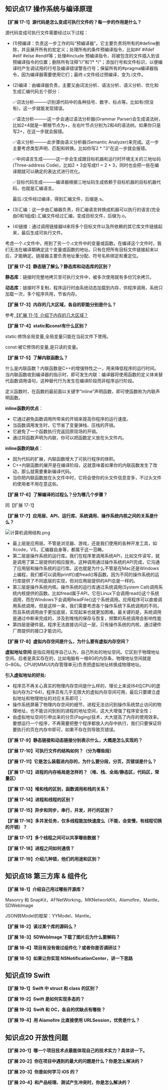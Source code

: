 ## 知识点17  操作系统与编译原理

**【扩展 17-1】源代码是怎么变成可执行文件的？每一步的作用是什么？**

源代码变成可执行文件需要经过以下过程：

* (1)预编译：负责这一步工作的叫“预编译器”。它主要负责将所有的#define删除，并且展开所有的宏定义；处理所有的条件预编译指令，比如#if #ifdef #elif #else #endif等；处理#include 预编译指令，将被包含的文件插入到该预编译指令的位置；删除所有注释“//”和”/* */”；添加行号和文件标识，以便编译时产生调试用的行号及编译错误警告行号；保留所有的#pragma编译器指令，因为编译器需要使用它们；最终.c文件经过预编译，变为.i文件。
* (2)编译：由编译器负责，主要又由词法分析、语法分析、语义分析、优化和生成汇编代码五个部分：

  ✅词法分析———识别源代码中的各种括号、数字、标点等。比如有(但没有)，这一步就能发现错误。
  
  ✅语法分析———这一步会通过语法分析器(Grammar Parser)会生成语法树，比如2+4就是一颗根节点为+，左右叶节点分别为2和4的语法树。如果你只是写2+，在这一步就会报错。
  
  ✅语义分析———此步骤由语义分析器(Semantic Analyzer)来完成。这一步主要考虑类型声明、匹配和转换。比如你写2 * "3"在这一步就会报错。
  
  ✅中间语言生成———这一步会生成跟目标机器和运行时环境无关的三地址码(Three-address Code)，比如2 + 3会写成t1 = 2 + 3，同时也会把一些在编译期就可以确定的表达式进行优化。
  
  ✅目标代码生成———编译器根据三地址码生成依赖于目标机器的目标机器代码，也就是汇编语言。
  
  最后.i文件经过编译，得到汇编文件，后缀是.s。
  
* (3)汇编：这一步由汇编器负责，将汇编语言转换成机器可以执行的语言(完全由0和1组成).汇编文件经过汇编，变成目标文件，后缀为.o。
* (4)链接：通过调用链接器ld来将多个目标文件以及所依赖的其它库文件链接起来，最后生成可执行文件。

考虑一个.c文件中，用到了另一个.c文件中的变量或函数。在编译这个文件时，我们无法在编译期确定这个变量或函数的地址。只有在把所有目标文件链接起来以后，才能确定。链接器主要负责地址重分配、符号名称绑定和重定位。

**【扩展 17-2】静态链了解么？静态库和动态库的区别？**

**静态库**：链接时完整地拷贝至可执行文件中，被多次使用就有多份冗余拷贝。

**动态库**：链接时不复制，程序运行时由系统动态加载到内存，供程序调用，系统只加载一次，多个程序共用，节省内存。


**【扩展 17-3】内存的几大区域，各自的职能分别是什么？**

参考[【扩展 11-1】介绍下内存的几大区域？](https://github.com/baohenglin/iOS-Interview-Question/blob/master/Article/iOSInterviewQuestionsSummaryFour.md)

**【扩展 17-4】static和const有什么区别？**

static:修饰全局变量,全局变量只能在当前文件下使用。
    
const:被它修饰的变量,是只读的变量。

**【扩展 17-5】了解内联函数么？**

什么是内联函数？内联函数是C++的增强特性之一，用来降低程序的运行时间。当内联函数收到编译器的指示时，即可发生内联：编译器将使用函数的定义体来替代函数调用语句，这种替代行为发生在编译阶段而非程序运行阶段。

定义函数时，在函数的最前面以关键字“inline”声明函数，即可使函数称为内联声明函数。

**inline函数的优点**：

* 它通过避免函数调用所带来的开销来提高你程序的运行速度。
* 当函数调用发生时，它节省了变量弹栈、压栈的开销。
* 它避免了一个函数执行完返回原现场的开销。
* 通过将函数声明为内联，你可以把函数定义放在头文件内。

**inline函数的缺点**：

* 因为代码的扩展，内联函数增大了可执行程序的体积。
* C++内联函数的展开是在编译阶段，这就意味着如果你的内联函数发生了改动，那么就需要重新编译代码。
* 当你把内联函数放在头文件中时，它将会使你的头文件信息变多，不过头文件的使用者不用在意这些。

**【扩展 17-6】了解编译的过程么？分为哪几个步骤？**

同【扩展 17-1】

**【扩展 17-7】应用层、API、运行库、系统调用、操作系统内核之间的关系是什么？**

![计算机调用结构.png](https://upload-images.jianshu.io/upload_images/4164292-b2fada6ea68d14d3.png?imageMogr2/auto-orient/strip%7CimageView2/2/w/1240)

* 最上层是应用层。不管是浏览器、游戏，还是我们使用的各种开发工具，如Xcode，VS，汇编器自身等，都属于这一范畴。
* 第二层是操作系统的运行库。我们在程序里调用系统API，比如文件读写，就是调用了第二层提供的相应服务。这种调用通过操作系统的API完成，它沟通了应用层和操作系统的运行库。这也就是为什么不管是在Mac还是Windows上编程，我们都可以调用printf()或fread()等函数。因为不同的操作系统的运行库提供了不同底层的实现，但对应用层提供的API总是一样的。
* 第三层是操作系统内核。操作系统的运行库通过系统调用(System Call)调用系统内核提供的函数。比如fread属于API，它在Linux下会调用read()这个系统调用，而在Windows下会调用ReadFile()这个系统调用。应用程序可以直接调用系统调用，但是这样一来，我们需要考虑各个操作系统下系统调用的不同，而且系统调用由于更加底层，实现起来也就更加困难。最关键的是，系统调用是通过中断来完成的，涉及到堆栈的保存与恢复，频繁的系统调用会影响性能
* 第四层是硬件层。程序无法直接访问这一层，只有操作系统的内核，通过硬件厂商提供的接口才能访问。

**【扩展 17-8】虚拟内存空间是什么，为什么要有虚拟内存空间？**

**虚拟地址空间**:是指应用程序自己认为，自己所处的地址空间。它区别于物理地址空间。后者是真实存在的，比如电脑有一根8G的内存条，物理地址空间就是0~8Gb。CPU的MMU(内存管理单元)负责把虚拟地址转换成物理地址。

**引入虚拟地址的好处:**

* 程序员不再关心真实的物理内存空间是什么样的，理论上来说(64位CPU的虚拟内存为2^64)，程序员有几乎无限大的虚拟内存空间可用，最后只要建立虚拟地址和物理地址的对应关系即可；
* 操作系统屏蔽了物理内存空间的细节，进程无法访问到操作系统禁止访问的物理地址，也不能访问到别的进程的地址空间，这大大增强了程序安全性；
* 由虚拟地址空间引申出来的分页(Paging)技术，大大提高了内存的使用效率。要想运行一个程序，不再需要把整个程序都放入内存中执行，我们只要保证将要执行的页在内存中即可，如果不存在则导致页错误。

**【扩展 17-9】静态链接和动态链接分别表示什么，大概是怎么实现的？**

**【扩展 17-10】可执行文件的结构如何？（分为哪些段）**

**【扩展 17-11】它是怎么装载进内存的，为什么要分段，分页，页错误是什么？**

**【扩展 17-12】进程的内存格局是怎样的？（堆、栈、全局/静态区，代码区，常量区）**

**【扩展 17-13】堆和栈的区别，函数调用和栈的关系？**

**【扩展 17-14】进程和线程的区别？**

**【扩展 17-15】异步和同步，串行，并发，并行的区别？**

**【扩展 17-16】多并发任务，仅多线程能加快速度么（不能，会变慢，有线程切换的开销）？**

**【扩展 17-17】多个线程之间可以共享哪些数据？**

**【扩展 17-18】进程之间如何通信？**

**【扩展 17-19】介绍几种锁，他们的用途和区别？**


## 知识点18 第三方库 & 组件化

**【扩展 18-1】介绍自己用过哪些开源库？**

Masonry 和 SnapKit，AFNetWorking，MKNetworkKit，Alamofire，Mantle，SDWebImage

JSON转Model的框架：YYModel、Mantle。

**【扩展 18-2】读过某个库的源码么？**

**【扩展 18-3】SDWebImage 下载了图片后为什么要解码？**

**【扩展 18-4】项目有没有做过组件化？或者你是否调研过？**

**【扩展 18-5】如果让你实现 NSNotificationCenter，讲一下思路**




## 知识点19 Swift

**【扩展 19-1】Swift 中 struct 和 class 的区别？**

**【扩展 19-2】Swift 是如何实现多态的？**

**【扩展 19-3】Swift 和 OC，各自的优缺点有哪些？**

**【扩展 19-4】用 Alamofire 比直接使用 URLSession，优势是什么？**


## 知识点20 开放性问题

**【扩展 20-1】哪一个项目技术点最能体现自己的技术实力？具体讲一下。**

**【扩展 20-2】你在项目中遇到的最大的问题是什么？你是怎么解决的？**

**【扩展 20-3】你是如何学习 iOS 的？**

**【扩展 20-4】和产品经理、测试产生冲突时，你是怎么解决的？**
